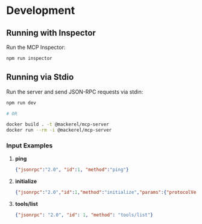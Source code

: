 # Development

## Running with Inspector

Run the MCP Inspector:

```sh
npm run inspector
```

## Running via Stdio

Run the server and send JSON-RPC requests via stdin:

```sh
npm run dev

# OR

docker build . -t @mackerel/mcp-server
docker run --rm -i @mackerel/mcp-server
```

### Input Examples

1. **ping**
    ```json
    {"jsonrpc":"2.0", "id":1, "method":"ping"}
    ```

2. **initialize**
    ```json
    {"jsonrpc":"2.0","id":1,"method":"initialize","params":{"protocolVersion":"2025-06-18","capabilities":{"roots":{"listChanged":true}},"clientInfo":{"name":"local","version":"0.0.1"}}}
    ```

3. **tools/list**
    ```json
    {"jsonrpc": "2.0", "id": 1, "method": "tools/list"}
    ```
